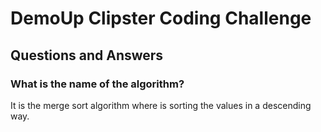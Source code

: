 # DemoUp Clipster Coding Challenge

## Questions and Answers

### What is the name of the algorithm?
It is the merge sort algorithm where is sorting the values in a descending way.
